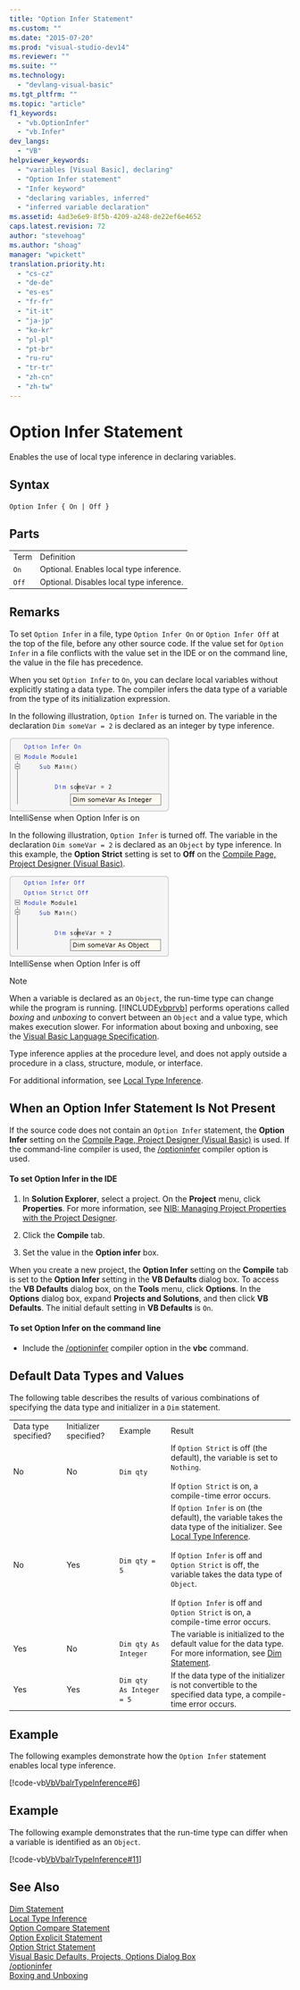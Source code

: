 ```yaml
---
title: "Option Infer Statement"
ms.custom: ""
ms.date: "2015-07-20"
ms.prod: "visual-studio-dev14"
ms.reviewer: ""
ms.suite: ""
ms.technology: 
  - "devlang-visual-basic"
ms.tgt_pltfrm: ""
ms.topic: "article"
f1_keywords: 
  - "vb.OptionInfer"
  - "vb.Infer"
dev_langs: 
  - "VB"
helpviewer_keywords: 
  - "variables [Visual Basic], declaring"
  - "Option Infer statement"
  - "Infer keyword"
  - "declaring variables, inferred"
  - "inferred variable declaration"
ms.assetid: 4ad3e6e9-8f5b-4209-a248-de22ef6e4652
caps.latest.revision: 72
author: "stevehoag"
ms.author: "shoag"
manager: "wpickett"
translation.priority.ht: 
  - "cs-cz"
  - "de-de"
  - "es-es"
  - "fr-fr"
  - "it-it"
  - "ja-jp"
  - "ko-kr"
  - "pl-pl"
  - "pt-br"
  - "ru-ru"
  - "tr-tr"
  - "zh-cn"
  - "zh-tw"
---
```

# Option Infer Statement
Enables the use of local type inference in declaring variables.  
  
## Syntax  
  
```  
Option Infer { On | Off }  
```  
  
## Parts  
  
|||  
|-|-|  
|Term|Definition|  
|`On`|Optional. Enables local type inference.|  
|`Off`|Optional. Disables local type inference.|  
  
## Remarks  
 To set `Option Infer` in a file, type `Option Infer On` or `Option Infer Off` at the top of the file, before any other source code. If the value set for `Option Infer` in a file conflicts with the value set in the IDE or on the command line, the value in the file has precedence.  
  
 When you set `Option Infer` to `On`, you can declare local variables without explicitly stating a data type. The compiler infers the data type of a variable from the type of its initialization expression.  
  
 In the following illustration, `Option Infer` is turned on. The variable in the declaration `Dim someVar = 2` is declared as an integer by type inference.  
  
 ![IntelliSense view of the declaration.](../../../visual-basic\language-reference\statements/media/optioninferasinteger.png "optionInferAsInteger")  
IntelliSense when Option Infer is on  
  
 In the following illustration, `Option Infer` is turned off. The variable in the declaration `Dim someVar = 2` is declared as an `Object` by type inference. In this example, the **Option Strict** setting is set to **Off** on the [Compile Page, Project Designer (Visual Basic)](../Topic/Compile%20Page,%20Project%20Designer%20\(Visual%20Basic\).md).  
  
 ![IntelliSense view of the declaration.](../../../visual-basic\language-reference\statements/media/optioninferasobject.png "optionInferAsObject")  
IntelliSense when Option Infer is off  
  
> [!NOTE]
>  When a variable is declared as an `Object`, the run-time type can change while the program is running. [!INCLUDE[vbprvb](../../../csharp\programming-guide\concepts\linq/includes/vbprvb_md.md)] performs operations called *boxing* and *unboxing* to convert between an `Object` and a value type, which makes execution slower. For information about boxing and unboxing, see the [Visual Basic Language Specification](../../../visual-basic\reference/visual-basic-language-specification.md).  
  
 Type inference applies at the procedure level, and does not apply outside a procedure in a class, structure, module, or interface.  
  
 For additional information, see [Local Type Inference](../../../visual-basic\programming-guide\language-features\variables/local-type-inference.md).  
  
## When an Option Infer Statement Is Not Present  
 If the source code does not contain an `Option Infer` statement, the **Option Infer** setting on the [Compile Page, Project Designer (Visual Basic)](../Topic/Compile%20Page,%20Project%20Designer%20\(Visual%20Basic\).md) is used. If the command-line compiler is used, the [/optioninfer](../../../visual-basic\reference\command-line-compiler/optioninfer.md) compiler option is used.  
  
#### To set Option Infer in the IDE  
  
1.  In **Solution Explorer**, select a project. On the **Project** menu, click **Properties**. For more information, see [NIB: Managing Project Properties with the Project Designer](http://msdn.microsoft.com/en-us/983f3c18-832f-4666-afec-74b716ff3e0e).  
  
2.  Click the **Compile** tab.  
  
3.  Set the value in the **Option infer** box.  
  
 When you create a new project, the **Option Infer** setting on the **Compile** tab is set to the **Option Infer** setting in the **VB Defaults** dialog box. To access the **VB Defaults** dialog box, on the **Tools** menu, click **Options**. In the **Options** dialog box, expand **Projects and Solutions**, and then click **VB Defaults**. The initial default setting in **VB Defaults** is `On`.  
  
#### To set Option Infer on the command line  
  
-   Include the [/optioninfer](../../../visual-basic\reference\command-line-compiler/optioninfer.md) compiler option in the **vbc** command.  
  
## Default Data Types and Values  
 The following table describes the results of various combinations of specifying the data type and initializer in a `Dim` statement.  
  
|||||  
|-|-|-|-|  
|Data type specified?|Initializer specified?|Example|Result|  
|No|No|`Dim qty`|If `Option Strict` is off (the default), the variable is set to `Nothing`.<br /><br /> If `Option Strict` is on, a compile-time error occurs.|  
|No|Yes|`Dim qty = 5`|If `Option Infer` is on (the default), the variable takes the data type of the initializer. See [Local Type Inference](../../../visual-basic\programming-guide\language-features\variables/local-type-inference.md).<br /><br /> If `Option Infer` is off and `Option Strict` is off, the variable takes the data type of `Object`.<br /><br /> If `Option Infer` is off and `Option Strict` is on, a compile-time error occurs.|  
|Yes|No|`Dim qty As Integer`|The variable is initialized to the default value for the data type. For more information, see [Dim Statement](../../../visual-basic\language-reference\statements/dim-statement.md).|  
|Yes|Yes|`Dim qty  As Integer = 5`|If the data type of the initializer is not convertible to the specified data type, a compile-time error occurs.|  
  
## Example  
 The following examples demonstrate how the `Option Infer` statement enables local type inference.  
  
 [!code-vb[VbVbalrTypeInference#6](../../../visual-basic\language-reference\statements/codesnippet/VisualBasic/option-infer-statement_1.vb)]  
  
## Example  
 The following example demonstrates that the run-time type can differ when a variable is identified as an `Object`.  
  
 [!code-vb[VbVbalrTypeInference#11](../../../visual-basic\language-reference\statements/codesnippet/VisualBasic/option-infer-statement_2.vb)]  
  
## See Also  
 [Dim Statement](../../../visual-basic\language-reference\statements/dim-statement.md)   
 [Local Type Inference](../../../visual-basic\programming-guide\language-features\variables/local-type-inference.md)   
 [Option Compare Statement](../../../visual-basic\language-reference\statements/option-compare-statement.md)   
 [Option Explicit Statement](../../../visual-basic\language-reference\statements/option-explicit-statement.md)   
 [Option Strict Statement](../../../visual-basic\language-reference\statements/option-strict-statement.md)   
 [Visual Basic Defaults, Projects, Options Dialog Box](../Topic/Visual%20Basic%20Defaults,%20Projects,%20Options%20Dialog%20Box.md)   
 [/optioninfer](../../../visual-basic\reference\command-line-compiler/optioninfer.md)   
 [Boxing and Unboxing](../../../csharp\programming-guide\types/boxing-and-unboxing.md)